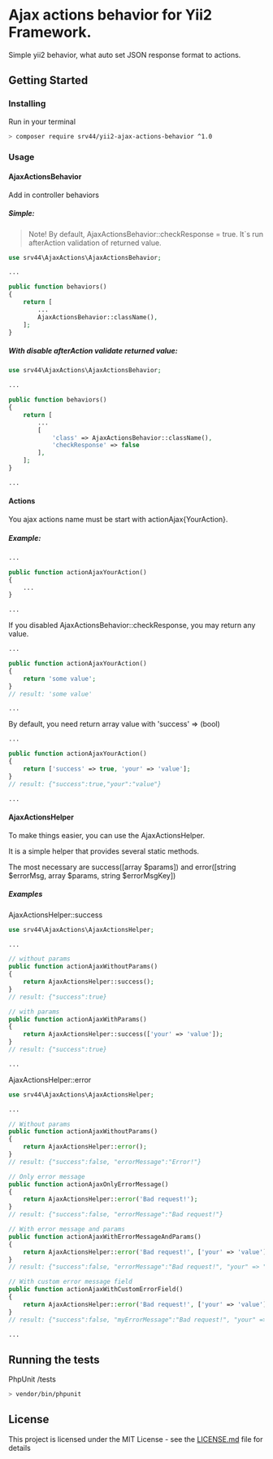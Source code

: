 # Ajax actions behavior for Yii2 Framework.

Simple yii2 behavior, what auto set JSON response format to actions.

## Getting Started

### Installing

Run in your terminal

```bash
> composer require srv44/yii2-ajax-actions-behavior ^1.0
```

### Usage

#### AjaxActionsBehavior
Add in controller behaviors
##### Simple:
> Note! By default, AjaxActionsBehavior::checkResponse = true. It`s run afterAction validation of returned value.
```php
use srv44\AjaxActions\AjaxActionsBehavior;

...

public function behaviors()
{
    return [
        ...
        AjaxActionsBehavior::className(),
    ];
}
```

##### With disable afterAction validate returned value:

```php
use srv44\AjaxActions\AjaxActionsBehavior;

...

public function behaviors()
{
    return [
        ...
        [
            'class' => AjaxActionsBehavior::className(),
            'checkResponse' => false
        ],
    ];
}

...
```

#### Actions

You ajax actions name must be start with actionAjax{YourAction}.

##### Example:

```php
...

public function actionAjaxYourAction() 
{
    ...
}

...
```

If you disabled AjaxActionsBehavior::checkResponse, you may return any value.

```php
...

public function actionAjaxYourAction() 
{
    return 'some value';
}
// result: 'some value'

...
```

By default, you need return array value with 'success' => (bool)

```php
...

public function actionAjaxYourAction() 
{
    return ['success' => true, 'your' => 'value'];
}
// result: {"success":true,"your":"value"}

...
```

#### AjaxActionsHelper

To make things easier, you can use the AjaxActionsHelper.

It is a simple helper that provides several static methods.

The most necessary are success([array $params]) and error([string $errorMsg, array $params, string $errorMsgKey])

##### Examples

AjaxActionsHelper::success

```php
use srv44\AjaxActions\AjaxActionsHelper;

...

// without params
public function actionAjaxWithoutParams() 
{
    return AjaxActionsHelper::success();
}
// result: {"success":true}

// with params
public function actionAjaxWithParams() 
{
    return AjaxActionsHelper::success(['your' => 'value']);
}
// result: {"success":true}

...
```

AjaxActionsHelper::error

```php
use srv44\AjaxActions\AjaxActionsHelper;

...

// Without params
public function actionAjaxWithoutParams() 
{
    return AjaxActionsHelper::error();
}
// result: {"success":false, "errorMessage":"Error!"}

// Only error message
public function actionAjaxOnlyErrorMessage() 
{
    return AjaxActionsHelper::error('Bad request!');
}
// result: {"success":false, "errorMessage":"Bad request!"}

// With error message and params
public function actionAjaxWithErrorMessageAndParams() 
{
    return AjaxActionsHelper::error('Bad request!', ['your' => 'value']);
}
// result: {"success":false, "errorMessage":"Bad request!", "your" => "value"}

// With custom error message field
public function actionAjaxWithCustomErrorField() 
{
    return AjaxActionsHelper::error('Bad request!', ['your' => 'value'], 'myErrorMessage');
}
// result: {"success":false, "myErrorMessage":"Bad request!", "your" => "value"}

...
```

## Running the tests

PhpUnit /tests

```bash
> vendor/bin/phpunit
``` 

## License

This project is licensed under the MIT License - see the [LICENSE.md](LICENSE.md) file for details

